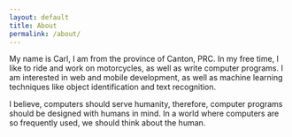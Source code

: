 ```yaml
---
layout: default
title: About
permalink: /about/
---
```


My name is Carl, I am from the province of Canton, PRC. In my free time, I like to ride and work on motorcycles, as well as write computer programs. I am interested in web and mobile development, as well as machine learning techniques like object identification and text recognition.

I believe, computers should serve humanity, therefore, computer programs should be designed with humans in mind. In a world where computers are so frequently used, we should think about the human.

[jekyll-organization]: https://github.com/jekyll
